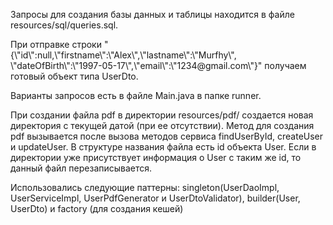 <p>Запросы для создания базы данных и таблицы находится в файле resources/sql/queries.sql.</p>
<p>При отправке строки "{\"id\":null,\"firstname\":\"Alex\",\"lastname\":\"Murfhy\",
\"dateOfBirth\":\"1997-05-17\",\"email\":\"1234@gmail.com\"}" получаем готовый объект типа UserDto.</p>
<p>Варианты запросов есть в файле Main.java в папке runner.</p>
<p>При создании файла pdf в директории resources/pdf/ создается новая директория с текущей датой
(при ее отсутствии). Метод для создания pdf вызывается после вызова методов сервиса findUserById,
createUser и updateUser. В структуре названия файла есть id объекта User. Если в директории уже
присутствует информация о User с таким же id, то данный файл перезаписывается.</p>
<p>Использовались следующие паттерны: singleton(UserDaoImpl, UserServiceImpl, 
UserPdfGenerator и UserDtoValidator), builder(User, UserDto) и factory
(для создания кешей)</p>